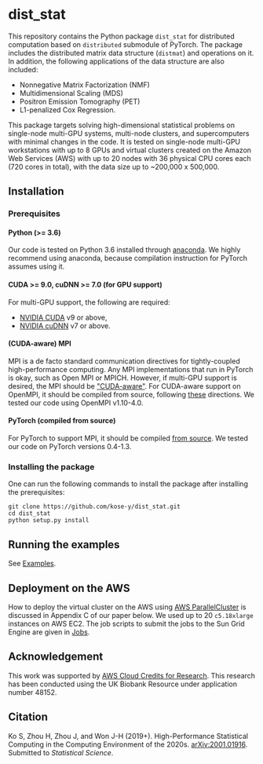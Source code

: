 # dist_stat

This repository contains the Python package `dist_stat` for distributed computation based on `distributed` submodule of PyTorch. The package includes the distributed matrix data structure (`distmat`) and operations on it. In addition, the following applications of the data structure are also included:
- Nonnegative Matrix Factorization (NMF)
- Multidimensional Scaling (MDS)
- Positron Emission Tomography (PET)
- L1-penalized Cox Regression.

This package targets solving high-dimensional statistical problems on single-node multi-GPU systems, multi-node clusters, and supercomputers with minimal changes in the code. It is tested on single-node multi-GPU workstations with up to 8 GPUs and virtual clusters created on the Amazon Web Services (AWS) with up to 20 nodes with 36 physical CPU cores each (720 cores in total), with the data size up to ~200,000 x 500,000.

## Installation
### Prerequisites
#### Python (>= 3.6)
Our code is tested on Python 3.6 installed through [anaconda](https://www.anaconda.com/distribution/#download-section). We highly recommend using anaconda, because compilation instruction for PyTorch assumes using it.

#### CUDA >= 9.0, cuDNN >= 7.0 (for GPU support)
For multi-GPU support, the following are required:
- [NVIDIA CUDA](https://developer.nvidia.com/cuda-downloads) v9 or above,
- [NVIDIA cuDNN](https://developer.nvidia.com/cudnn) v7 or above.

#### (CUDA-aware) MPI
MPI is a de facto standard communication directives for tightly-coupled high-performance computing. Any MPI implementations that run in PyTorch is okay, such as Open MPI or MPICH. However, if multi-GPU support is desired, the MPI should be ["CUDA-aware"](https://devblogs.nvidia.com/introduction-cuda-aware-mpi/). For CUDA-aware support on OpenMPI, it should be compiled from source, following [these](https://www.open-mpi.org/faq/?category=buildcuda) directions.
We tested our code using OpenMPI v1.10-4.0. 

#### PyTorch (compiled from source)
For PyTorch to support MPI, it should be compiled [from source](https://github.com/pytorch/pytorch#from-source). We tested our code on PyTorch versions 0.4-1.3.

### Installing the package
One can run the following commands to install the package after installing the prerequisites:
```
git clone https://github.com/kose-y/dist_stat.git
cd dist_stat
python setup.py install
```

## Running the examples
See [Examples](./examples).

## Deployment on the AWS
How to deploy the virtual cluster on the AWS using [AWS ParallelCluster](https://docs.aws.amazon.com/parallelcluster/) is discussed in Appendix C of our paper below. We used up to 20 `c5.18xlarge` instances on AWS EC2. The job scripts to submit the jobs to the Sun Grid Engine are given in [Jobs](./jobs).

## Acknowledgement
This work was supported by [AWS Cloud Credits for Research](https://aws.amazon.com/research-credits/). This research has been conducted using the UK Biobank Resource under application number 48152.

## Citation

Ko S, Zhou H, Zhou J, and Won J-H (2019+). High-Performance Statistical Computing in the Computing Environment of the 2020s. [arXiv:2001.01916](https://arxiv.org/abs/2001.01916). Submitted to _Statistical Science_.
